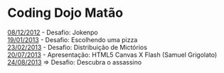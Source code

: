 Coding Dojo Matão
===

[08/12/2012](https://github.com/leocomelli/cdm/tree/master/dojo_08122012) - Desafio: Jokenpo <br/>
[19/01/2013](https://github.com/leocomelli/cdm/tree/master/dojo_19012013) - Desafio: Escolhendo uma pizza <br/>
[23/02/2013](https://github.com/leocomelli/cdm/tree/master/dojo_23022013) - Desafio: Distribuição de Mictórios  <br/>
[20/07/2013](https://github.com/samuelgrigolato/tcccanvasxflash) - Apresentação: HTML5 Canvas X Flash (Samuel Grigolato) <br/>
[24/08/2013](https://github.com/leocomelli/cdm/tree/master/dojo_24082013) => Desafio: Descubra o assassino
